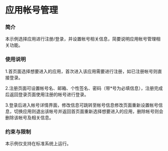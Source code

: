 # 应用帐号管理

### 简介

本示例选择应用进行注册/登录，并设置帐号相关信息，简要说明应用帐号管理相关功能。

### 使用说明

1.首页面选择想要进入的应用，首次进入该应用需要进行注册，如已注册帐号则直接登录。

2.注册页面可设置帐号名、邮箱、个性签名、密码（带*号为必填信息），注册完成后返回登录页面使用注册的帐号进行登录。

3.登录后进入帐号详情界面，修改信息可跳转至帐号信息修改页面重新设置帐号信息，切换应用则退出该帐号并返回首页面重新选择想要进入的应用，删除帐号则会
删除该帐号及相关信息。

### 约束与限制

本示例仅支持在标准系统上运行。